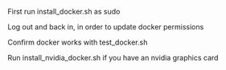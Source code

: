 First run install_docker.sh as sudo

Log out and back in, in order to update docker permissions

Confirm docker works with test_docker.sh

Run install_nvidia_docker.sh if you have an nvidia graphics card